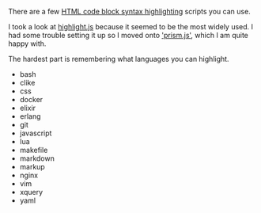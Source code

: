 
<!--
{
  "name": "code syntax highlighting",
  "status": "created",
  "published": "2020-06-26+12:00",
  "type": "entry",
  "uid": "http://xq/gmack.nz/article/code-syntax-highlighting",
  "url": "https://gmack.nz/article/code-syntax-highlighting"
}
-->

There are a few 
[HTML code block syntax highlighting](https://ourcodeworld.com/articles/read/140/top-5-best-code-syntax-highlighter-javascript-plugins) scripts you can use.

I took a look at [highlight.js](https://highlightjs.org) because it seemed to be
the most widely used. I had some trouble setting it up so I moved onto 
['prism.js'](https://prismjs.com), which I am quite happy with.

The hardest part is remembering what languages you can highlight.

 - bash
 - clike
 - css
 - docker
 - elixir
 - erlang
 - git
 - javascript
 - lua
 - makefile
 - markdown
 - markup 
 - nginx
 - vim
 - xquery
 - yaml



